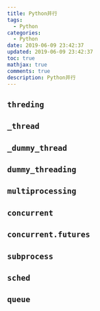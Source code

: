 ```yaml
---
title: Python并行
tags:
  - Python
categories:
  - Python
date: 2019-06-09 23:42:37
updated: 2019-06-09 23:42:37
toc: true
mathjax: true
comments: true
description: Python并行
---
```


##	`threding`

##	`_thread`

##	`_dummy_thread`

##	`dummy_threading`

##	`multiprocessing`

##	`concurrent`

##	`concurrent.futures`

##	`subprocess`

##	`sched`

##	`queue`


